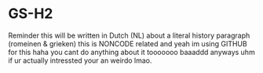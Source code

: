 # GS-H2
Reminder this will be written in Dutch (NL) about a literal history paragraph (romeinen & grieken)
this is NONCODE related and yeah im using GITHUB for this haha you cant do anything about it
tooooooo baaaddd anyways uhm if ur actually intressted your an weirdo lmao.
